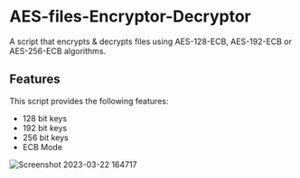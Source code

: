 # AES-files-Encryptor-Decryptor
A script that encrypts & decrypts files using AES-128-ECB, AES-192-ECB or AES-256-ECB algorithms.

## Features
This script provides the following features:

- 128 bit keys
- 192 bit keys
- 256 bit keys
- ECB Mode


![Screenshot 2023-03-22 164717](https://user-images.githubusercontent.com/115187674/226942336-08197e10-b3b8-448d-8eca-29338489ab1f.png)
